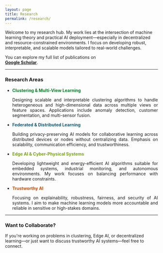 ```yaml
---
layout: page
title: Research
permalink: /research/
---
```


<p align="justify">

Welcome to my research hub. My work lies at the intersection of machine learning theory and practical AI deployment—especially in decentralized and resource-constrained environments. I focus on developing robust, interpretable, and scalable models tailored to real-world challenges.

You can explore my full list of publications on  
<a href="https://scholar.google.com/citations?user=yNWQLYAAAAAJ&hl=en&oi=ao" target="_blank"><strong>Google Scholar</strong></a>.

</p>

---

### **Research Areas**

- **<span style="color: #0D7C2B;">Clustering & Multi-View Learning</span>**  
  <p align="justify">Designing scalable and interpretable clustering algorithms to handle heterogeneous and high-dimensional data across multiple views or feature spaces. Applications include anomaly detection, customer segmentation, and multi-sensor fusion.</p>

- **<span style="color: #0D5E7C;">Federated & Distributed Learning</span>**  
  <p align="justify">Building privacy-preserving AI models for collaborative learning across distributed devices or nodes without centralizing data. Emphasis on scalability, communication efficiency, and trustworthiness.</p>

- **<span style="color: #78A70D;">Edge AI & Cyber-Physical Systems</span>**  
  <p align="justify">Developing lightweight and energy-efficient AI algorithms suitable for embedded systems, industrial monitoring, and autonomous environments. My work focuses on balancing performance with hardware constraints.</p>

- **<span style="color: #D24E07;">Trustworthy AI</span>**  
  <p align="justify">Focusing on explainability, robustness, fairness, and security of AI systems. I aim to make machine learning models more accountable and reliable in sensitive or high-stakes domains.</p>

---

### **Want to Collaborate?**

If you're working on problems in clustering, Edge AI, or decentralized learning—or just want to discuss trustworthy AI systems—feel free to connect.
